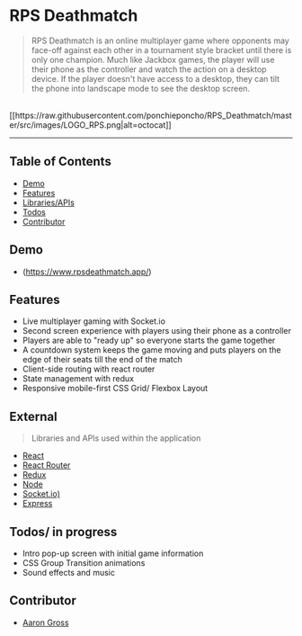 # RPS Deathmatch

> RPS Deathmatch is an online multiplayer game where opponents may face-off against each other in a tournament style bracket until there is only one champion. Much like Jackbox games, the player will use their phone as the controller and watch the action on a desktop device. If the player doesn't have access to a desktop, they can tilt the phone into landscape mode to see the desktop screen.
<br>
[[https://raw.githubusercontent.com/ponchieponcho/RPS_Deathmatch/master/src/images/LOGO_RPS.png|alt=octocat]]

---

## Table of Contents
- [Demo](#demo)
- [Features](#features)
- [Libraries/APIs](#external)
- [Todos](#todos)
- [Contributor](#contributor)

## Demo
* (https://www.rpsdeathmatch.app/)

## Features

* Live multiplayer gaming with Socket.io
* Second screen experience with players using their phone as a controller
* Players are able to "ready up" so everyone starts the game together
* A countdown system keeps the game moving and puts players on the edge of their seats till the end of the match
* Client-side routing with react router
* State management with redux
* Responsive mobile-first CSS Grid/ Flexbox Layout

## External
> Libraries and APIs used within the application
* [React](https://reactjs.org/)
* [React Router](https://github.com/ReactTraining/react-router)
* [Redux](https://redux.js.org/)
* [Node](https://nodejs.org/)
* [Socket.io)](https://socket.io/)
* [Express](https://expressjs.com/)


## Todos/ in progress
* Intro pop-up screen with initial game information
* CSS Group Transition animations
* Sound effects and music

## Contributor
* [Aaron Gross](https://github.com/ponchieponcho)
